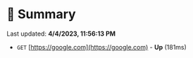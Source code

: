 # 📖 Summary
Last updated: **4/4/2023, 11:56:13 PM**

- `GET` [https://google.com](https://google.com) - **Up** (181ms)
